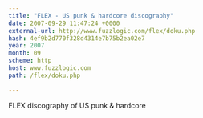 ```yaml
---
title: "FLEX - US punk & hardcore discography"
date: 2007-09-29 11:47:24 +0000
external-url: http://www.fuzzlogic.com/flex/doku.php
hash: 4ef9b2d770f328d4314e7b75b2ea02e7
year: 2007
month: 09
scheme: http
host: www.fuzzlogic.com
path: /flex/doku.php

---
```


FLEX discography of US punk & hardcore
